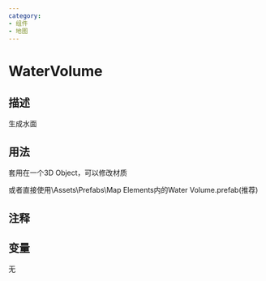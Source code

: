 ```yaml
---
category: 
- 组件
- 地图
---
```

# WaterVolume
## 描述

生成水面

## 用法

套用在一个3D Object，可以修改材质

或者直接使用\Assets\Prefabs\Map Elements内的Water Volume.prefab(推荐)

## 注释

## 变量
无
